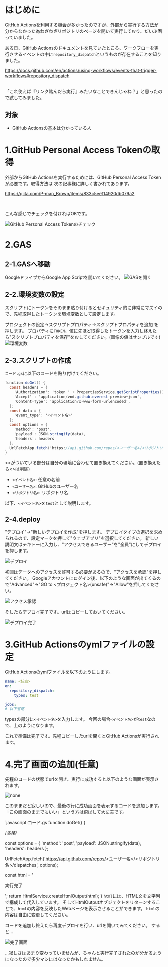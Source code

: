 <!--
title:   【GAS】リンクを踏んだらGitHub Actionsを実行するようにしてみる
tags:    GAS,GitHubActions,備忘録
id:      3d87fc94fd3c4d6e71ee
private: true
-->
# はじめに

GitHub Actionsを利用する機会が多かったのですが、外部から実行する方法が分からなかった為わざわざリポジトリのページを開いて実行しており、だいぶ困っていました。

ある日、GitHub Actionsのドキュメントを見ていたところ、ワークフローを実行させるイベントの中に```repository_dispatch```というものが存在することを知りました。

https://docs.github.com/en/actions/using-workflows/events-that-trigger-workflows#repository_dispatch

<br>
「これ使えば『リンク踏んだら実行』みたいなことできんじゃね？」と思ったので試してみました。

## 対象
- GitHub Actionsの基本は分かっている人

# 1.GitHub Personal Access Tokenの取得
外部からGitHub Actionsを実行するためには、GitHub Personal Access Tokenが必要です。取得方法は
次の記事様に詳しく書かれてあります。

https://qiita.com/P-man_Brown/items/833c5ee114920db079a2

<br>

こんな感じでチェックを付ければOKです。

![GitHub Personal Access Tokenのチェック](image/GHA-GAS/github-personal.png)


# 2.GAS

## 2-1.GASへ移動
GoogleドライブからGoogle App Scriptを開いてください。
![GASを開く](image/GHA-GAS/open-gas.png)

## 2-2.環境変数の設定
スクリプトにトークンをそのまま貼り付けるとセキュリティ的に非常にマズイので、先程取得したトークンを環境変数として設定します。


プロジェクトの設定→スクリプトプロパティ→スクリプトプロパティを追加 を押します。
プロパティに```TOKEN```、値に先ほど取得したトークンを入力し終えたら"スクリプトプロパティを保存"をおしてください。(画像の値はサンプルです)
![環境変数](image/GHA-GAS/env.png)
## 2-3.スクリプトの作成
```コード.gs```に以下のコードを貼り付けてください。

```javascript:コード.gs
function doGet() {
  const headers = {
    'Authorization': 'token ' + PropertiesService.getScriptProperties().getProperty('TOKEN'),
    'Accept' : 'application/vnd.github.everest-preview+json',
    'Content-Type': 'application/x-www-form-urlencoded',
  };
  const data = {
    'event_type': '<イベント名>'
  };
  const options = {
    'method': 'post',
    'payload': JSON.stringify(data),
    'headers': headers
  };
  UrlFetchApp.fetch('https://api.github.com/repos/<ユーザー名>/<リポジトリ名>/dispatches', options);
}
```

<>がついている部分は自分の環境に合わせて置き換えてください。(置き換えたら<>は削除)
- ```<イベント名>```: 任意の名前
- ```<ユーザー名>```: GitHubのユーザー名
- ```<リポジトリ名>```: リポジトリ名

以下、```<イベント名>```を```test```として説明します。

## 2-4.deploy

"デプロイ"→"新しいデプロイを作成"を押します。
デプロイタイプの選択を求められるので、設定マークを押して"ウェブアプリ"を選択してください。
新しい説明文はテキトーに入力し、"アクセスできるユーザー"を"全員"にしてデプロイを押します。

![デプロイ](image/GHA-GAS/deploy.png)

初回はデータへのアクセスを許可する必要があるので、"アクセスを承認"を押してください。
Googleアカウントにログイン後、以下のような画面が出てくるので"Advanced"→"GO to <プロジェクト名>(unsafe)"→"Allow"を押してください。

![アクセス承認](image/GHA-GAS/access.png)

そしたらデプロイ完了です。urlはコピーしておいてください。

![デプロイ完了](image/GHA-GAS/url.png)

# 3.GitHub Actionsのymlファイルの設定

GitHub Actionsのymlファイルを以下のようにします。

```yml:./.github/workflows/workflow.yml
name: <任意>
on:
  repository_dispatch:
    types: test

jobs:
# 以下省略
```

typesの部分に```<イベント名>```を入力します。
今回の場合```<イベント名>```が```test```なので、上のようになります。

これで準備は完了です。先程コピーしたurlを開くとGitHub Actionsが実行されます。

# 4.完了画面の追加(任意)

先程のコードの状態でurlを開き、実行に成功すると以下のような画面が表示されます。

![none](image/GHA-GAS/none.png)

このままだと寂しいので、最後の行に成功画面を表示するコードを追加します。「この画面のままでもいい」という方は飛ばして大丈夫です。

`javascript:コード.gs
function doGet() {

  /*省略*/

  const options = {
    'method': 'post',
    'payload': JSON.stringify(data),
    'headers': headers
  };

  UrlFetchApp.fetch('https://api.github.com/repos/<ユーザー名>/<リポジトリ名>/dispatches', options);

  const html = '<p>実行完了</p>';
  return HtmlService.createHtmlOutput(html);
}
```html```には、HTML文を文字列で構成して代入しています。
そしてHtmlOutputオブジェクトをリターンすることで、```html```の内容を反映したWebページを表示させることができます。
```html```の内容は自由に変更してください。

コードを追加し終えたら再度デプロイを行い、urlを開いてみてください。
すると...

![完了画面](image/GHA-GAS/complete.png)

...寂しさはあまり変わっていませんが、ちゃんと実行完了されたのが分かるようになったので多少マシにはなったかもしれません。
